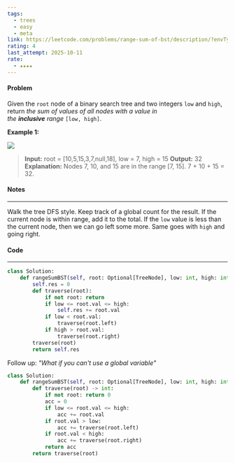 ```yaml
---
tags:
  - trees
  - easy
  - meta
link: https://leetcode.com/problems/range-sum-of-bst/description/?envType=company&envId=facebook&favoriteSlug=facebook-thirty-days
rating: 4
last_attempt: 2025-10-11
rate:
  - ★★★★
---
```

#### Problem
Given the `root` node of a binary search tree and two integers `low` and `high`, return _the sum of values of all nodes with a value in the **inclusive** range_ `[low, high]`.

**Example 1:**

![](https://assets.leetcode.com/uploads/2020/11/05/bst1.jpg)

>**Input:** root = [10,5,15,3,7,null,18], low = 7, high = 15
**Output:** 32
**Explanation:** Nodes 7, 10, and 15 are in the range [7, 15]. 7 + 10 + 15 = 32.

#### Notes
---
Walk the tree DFS style. Keep track of a global count for the result. If the current node is within range, add it to the total. If the `low` value is less than the current node, then we can go left some more. Same goes with `high` and going right.

#### Code
---

```python
class Solution:
    def rangeSumBST(self, root: Optional[TreeNode], low: int, high: int) -> int:
        self.res = 0
        def traverse(root):
            if not root: return
            if low <= root.val <= high:
                self.res += root.val
            if low < root.val:
                traverse(root.left)
            if high > root.val:
                traverse(root.right)
        traverse(root)
        return self.res
```

Follow up: *"What if you can't use a global variable"*

```python
class Solution:
    def rangeSumBST(self, root: Optional[TreeNode], low: int, high: int) -> int:
        def traverse(root) -> int:
            if not root: return 0
            acc = 0
            if low <= root.val <= high:
                acc += root.val
            if root.val > low:
                acc += traverse(root.left)
            if root.val < high:
                acc += traverse(root.right)
            return acc
        return traverse(root)
```